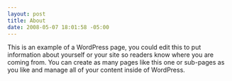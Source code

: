 ```yaml
--- 
layout: post
title: About
date: 2008-05-07 18:01:58 -05:00
---
```

This is an example of a WordPress page, you could edit this to put information about yourself or your site so readers know where you are coming from. You can create as many pages like this one or sub-pages as you like and manage all of your content inside of WordPress.
